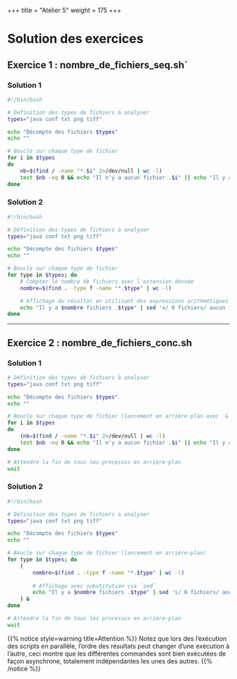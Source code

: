 +++
title = "Atelier 5"
weight = 175
+++

# Solution des exercices


## Exercice 1 : nombre_de_fichiers_seq.sh`

### Solution 1

```bash
#!/bin/bash

# Définition des types de fichiers à analyser
types="java conf txt png tiff"

echo "Décompte des fichiers $types"
echo ""

# Boucle sur chaque type de fichier
for i in $types
do
	nb=$(find / -name "*.$i" 2>/dev/null | wc -l)
	test $nb -eq 0 && echo "Il n'y a aucun fichier .$i" || echo "Il y a $nb fichiers .$i"
done
```

### Solution 2

```bash
#!/bin/bash

# Définition des types de fichiers à analyser
types="java conf txt png tiff"

echo "Décompte des fichiers $types"
echo ""

# Boucle sur chaque type de fichier
for type in $types; do
    # Compter le nombre de fichiers avec l'extension donnée
    nombre=$(find . -type f -name "*.$type" | wc -l)

    # Affichage du résultat en utilisant des expressions arithmétiques
    echo "Il y a $nombre fichiers .$type" | sed 's/ 0 fichiers/ aucun fichier/'
done
```

---

## Exercice 2 : nombre_de_fichiers_conc.sh

### Solution 1

```bash
# Définition des types de fichiers à analyser
types="java conf txt png tiff"

echo "Décompte des fichiers $types"
echo ""

# Boucle sur chaque type de fichier (lancement en arrière-plan avec `&`)
for i in $types
do
	(nb=$(find / -name "*.$i" 2>/dev/null | wc -l)
	test $nb -eq 0 && echo "Il n'y a aucun fichier .$i" || echo "Il y a $nb fichiers .$i")&
done

# Attendre la fin de tous les processus en arrière-plan
wait
```

### Solution 2

```bash
#!/bin/bash

# Définition des types de fichiers à analyser
types="java conf txt png tiff"

echo "Décompte des fichiers $types"
echo ""

# Boucle sur chaque type de fichier (lancement en arrière-plan)
for type in $types; do
    (
        nombre=$(find . -type f -name "*.$type" | wc -l)
        
        # Affichage avec substitution via `sed`
        echo "Il y a $nombre fichiers .$type" | sed 's/ 0 fichiers/ aucun fichier/'
    ) &
done

# Attendre la fin de tous les processus en arrière-plan
wait
```

{{% notice style=warning title=Attention %}}
Notez que lors des l’exécution des scripts en parallèle, l’ordre des résultats peut changer d’une exécution à l’autre, ceci montre que les différentes commandes sont bien exécutées de façon asynchrone, totalement indépendantes les unes des autres.
{{% /notice %}}


